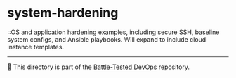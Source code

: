 # system-hardening

::OS and application hardening examples, including secure SSH, baseline system configs, and Ansible playbooks. Will expand to include cloud instance templates.

---

📁 This directory is part of the [Battle-Tested DevOps](../README.md) repository.
